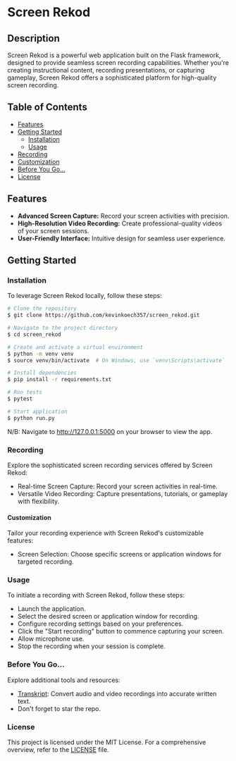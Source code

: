 # Screen Rekod

## Description

Screen Rekod is a powerful web application built on the Flask framework, designed to provide seamless screen recording capabilities. Whether you're creating instructional content, recording presentations, or capturing gameplay, Screen Rekod offers a sophisticated platform for high-quality screen recording.

## Table of Contents

- [Features](#features)
- [Getting Started](#getting-started)
  - [Installation](#installation)
  - [Usage](#usage)
- [Recording](#recording)
- [Customization](#customization)
- [Before You Go...](#before-you-go)
- [License](#license)

## Features

- **Advanced Screen Capture:** Record your screen activities with precision.
- **High-Resolution Video Recording:** Create professional-quality videos of your screen sessions.
- **User-Friendly Interface:** Intuitive design for seamless user experience.

## Getting Started

### Installation

To leverage Screen Rekod locally, follow these steps:

```bash
# Clone the repository
$ git clone https://github.com/kevinkoech357/screen_rekod.git

# Navigate to the project directory
$ cd screen_rekod

# Create and activate a virtual environment
$ python -m venv venv
$ source venv/bin/activate  # On Windows, use `venv\Scripts\activate`

# Install dependencies
$ pip install -r requirements.txt

# Run tests
$ pytest

# Start application
$ python run.py
```
N/B: Navigate to http://127.0.0.1:5000 on your browser to view the app.

### Recording
Explore the sophisticated screen recording services offered by Screen Rekod:

- Real-time Screen Capture: Record your screen activities in real-time.
- Versatile Video Recording: Capture presentations, tutorials, or gameplay with flexibility.

#### Customization
Tailor your recording experience with Screen Rekod's customizable features:

- Screen Selection: Choose specific screens or application windows for targeted recording.

### Usage
To initiate a recording with Screen Rekod, follow these steps:

- Launch the application.
- Select the desired screen or application window for recording.
- Configure recording settings based on your preferences.
- Click the "Start recording" button to commence capturing your screen.
- Allow microphone use.
- Stop the recording when your session is complete.

### Before You Go...
Explore additional tools and resources:

* [Transkript](https://github.com/kevinkoech357/transkript): Convert audio and video recordings into accurate written text.
* Don't forget to star the repo.

### License
This project is licensed under the MIT License. For a comprehensive overview, refer to the [LICENSE](https://github.com/kevinkoech357/screen_rekod/blob/main/LICENSE) file.

